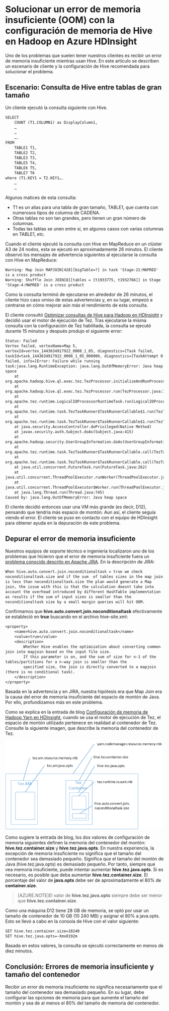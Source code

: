 <properties
	pageTitle="Error de memoria insuficiente (OOM) - Configuración de Hive | Microsoft Azure"
	description="Solucionar un error de memoria insuficiente (OOM) desde una consulta de Hive en Hadoop en HDInsight. El escenario de cliente es una consulta entre numerosas tablas de gran tamaño."
	keywords="error de memoria insuficiente, OOM, configuración de Hive"
	services="hdinsight"
	documentationCenter=""
	authors="rashimg"
	manager="paulettm"
	editor="cgronlun"/>

<tags
	ms.service="hdinsight"
	ms.devlang="na"
	ms.topic="article"
	ms.tgt_pltfrm="na"
	ms.workload="big-data"
	ms.date="12/10/2015"
	ms.author="rashimg;cgronlun"/>

# Solucionar un error de memoria insuficiente (OOM) con la configuración de memoria de Hive en Hadoop en Azure HDInsight

Uno de los problemas que suelen tener nuestros clientes es recibir un error de memoria insuficiente mientras usan Hive. En este artículo se describen un escenario de cliente y la configuración de Hive recomendada para solucionar el problema.

## Escenario: Consulta de Hive entre tablas de gran tamaño

Un cliente ejecutó la consulta siguiente con Hive.

	SELECT
		COUNT (T1.COLUMN1) as DisplayColumn1,
		…
		…
		….
	FROM
		TABLE1 T1,
		TABLE2 T2,
		TABLE3 T3,
		TABLE5 T4,
		TABLE6 T5,
		TABLE7 T6
	where (T1.KEY1 = T2.KEY1….
		…
		…

Algunos matices de esta consulta:

* T1 es un alias para una tabla de gran tamaño, TABLE1, que cuenta con numerosos tipos de columna de CADENA.
* Otras tablas no son tan grandes, pero tienen un gran número de columnas.
* Todas las tablas se unen entre sí, en algunos casos con varias columnas en TABLE1, etc.

Cuando el cliente ejecutó la consulta con Hive en MapReduce en un clúster A3 de 24 nodos, esta se ejecutó en aproximadamente 26 minutos. El cliente observó los mensajes de advertencia siguientes al ejecutarse la consulta con Hive en MapReduce:

	Warning: Map Join MAPJOIN[428][bigTable=?] in task 'Stage-21:MAPRED' is a cross product
	Warning: Shuffle Join JOIN[8][tables = [t1933775, t1932766]] in Stage 'Stage-4:MAPRED' is a cross product

Como la consulta terminó de ejecutarse en alrededor de 26 minutos, el cliente hizo caso omiso de estas advertencias y, en su lugar, empezó a centrarse en cómo mejorar aún más el rendimiento de esta consulta.

El cliente consultó [Optimizar consultas de Hive para Hadoop en HDInsight](hdinsight-hadoop-optimize-hive-query.md) y decidió usar el motor de ejecución de Tez. Tras ejecutarse la misma consulta con la configuración de Tez habilitada, la consulta se ejecutó durante 15 minutos y después produjo el siguiente error:

	Status: Failed
	Vertex failed, vertexName=Map 5, vertexId=vertex_1443634917922_0008_1_05, diagnostics=[Task failed, taskId=task_1443634917922_0008_1_05_000006, diagnostics=[TaskAttempt 0 failed, info=[Error: Failure while running task:java.lang.RuntimeException: java.lang.OutOfMemoryError: Java heap space
        at
	org.apache.hadoop.hive.ql.exec.tez.TezProcessor.initializeAndRunProcessor(TezProcessor.java:172)
        at org.apache.hadoop.hive.ql.exec.tez.TezProcessor.run(TezProcessor.java:138)
        at
	org.apache.tez.runtime.LogicalIOProcessorRuntimeTask.run(LogicalIOProcessorRuntimeTask.java:324)
        at
	org.apache.tez.runtime.task.TezTaskRunner$TaskRunnerCallable$1.run(TezTaskRunner.java:176)
        at
	org.apache.tez.runtime.task.TezTaskRunner$TaskRunnerCallable$1.run(TezTaskRunner.java:168)
        at java.security.AccessController.doPrivileged(Native Method)
        at javax.security.auth.Subject.doAs(Subject.java:415)
        at org.apache.hadoop.security.UserGroupInformation.doAs(UserGroupInformation.java:1628)
        at
	org.apache.tez.runtime.task.TezTaskRunner$TaskRunnerCallable.call(TezTaskRunner.java:168)
        at
	org.apache.tez.runtime.task.TezTaskRunner$TaskRunnerCallable.call(TezTaskRunner.java:163)
        at java.util.concurrent.FutureTask.run(FutureTask.java:262)
        at java.util.concurrent.ThreadPoolExecutor.runWorker(ThreadPoolExecutor.java:1145)
        at java.util.concurrent.ThreadPoolExecutor$Worker.run(ThreadPoolExecutor.java:615)
        at java.lang.Thread.run(Thread.java:745)
	Caused by: java.lang.OutOfMemoryError: Java heap space

El cliente decidió entonces usar una VM más grande (es decir, D12), pensando que tendría más espacio de montón. Aun así, el cliente seguía viendo el error. El cliente se puso en contacto con el equipo de HDInsight para obtener ayuda en la depuración de este problema.

## Depurar el error de memoria insuficiente

Nuestros equipos de soporte técnico e ingeniería localizaron uno de los problemas que hicieron que el error de memoria insuficiente fuera un [problema conocido descrito en Apache JIRA](https://issues.apache.org/jira/browse/HIVE-8306). En la descripción de JIRA:

	When hive.auto.convert.join.noconditionaltask = true we check noconditionaltask.size and if the sum  of tables sizes in the map join is less than noconditionaltask.size the plan would generate a Map join, the issue with this is that the calculation doesnt take into account the overhead introduced by different HashTable implementation as results if the sum of input sizes is smaller than the noconditionaltask size by a small margin queries will hit OOM.

Confirmamos que **hive.auto.convert.join.noconditionaltask** efectivamente se estableció en **true** buscando en el archivo hive-site.xml:

	<property>
    	<name>hive.auto.convert.join.noconditionaltask</name>
    	<value>true</value>
    	<description>
      		Whether Hive enables the optimization about converting common join into mapjoin based on the input file size.
      		If this parameter is on, and the sum of size for n-1 of the tables/partitions for a n-way join is smaller than the
      		specified size, the join is directly converted to a mapjoin (there is no conditional task).
    	</description>
  	</property>

Basada en la advertencia y en JIRA, nuestra hipótesis era que Map Join era la causa del error de memoria insuficiente del espacio de montón de Java. Por ello, profundizamos más en este problema.

Como se explica en la entrada de blog [Configuración de memoria de Hadoop Yarn en HDInsight](http://blogs.msdn.com/b/shanyu/archive/2014/07/31/hadoop-yarn-memory-settings-in-hdinsigh.aspx), cuando se usa el motor de ejecución de Tez, el espacio de montón utilizado pertenece en realidad al contenedor de Tez. Consulte la siguiente imagen, que describe la memoria del contenedor de Tez.

![Diagrama de memoria del contenedor de Tez: Error de memoria insuficiente de Hive](./media/hdinsight-hadoop-hive-out-of-memory-error-oom/hive-out-of-memory-error-oom-tez-container-memory.png)


Como sugiere la entrada de blog, los dos valores de configuración de memoria siguientes definen la memoria del contenedor del montón: **hive.tez.container.size** y **hive.tez.java.opts**. En nuestra experiencia, la excepción de memoria insuficiente no significa que el tamaño del contenedor sea demasiado pequeño. Significa que el tamaño del montón de Java (hive.tez.java.opts) es demasiado pequeño. Por tanto, siempre que vea memoria insuficiente, puede intentar aumentar **hive.tez.java.opts**. Si es necesario, es posible que deba aumentar **hive.tez.container.size**. El porcentaje del valor de **java.opts** debe ser de aproximadamente el 80% de **container.size**.

> [AZURE.NOTE]El valor de **hive.tez.java.opts** siempre debe ser menor que **hive.tez.container.size**.

Como una máquina D12 tiene 28 GB de memoria, se optó por usar un tamaño de contenedor de 10 GB (10 240 MB) y asignar el 80% a java.opts. Esto se llevó a cabo en la consola de Hive con el valor siguiente:

	SET hive.tez.container.size=10240
	SET hive.tez.java.opts=-Xmx8192m

Basada en estos valores, la consulta se ejecutó correctamente en menos de diez minutos.

## Conclusión: Errores de memoria insuficiente y tamaño del contenedor

Recibir un error de memoria insuficiente no significa necesariamente que el tamaño del contenedor sea demasiado pequeño. En su lugar, debe configurar las opciones de memoria para que aumente el tamaño del montón y sea de al menos el 80% del tamaño de memoria del contenedor.

<!---HONumber=AcomDC_1217_2015-->